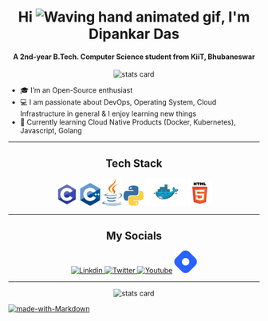 <h1 align="center">Hi <img src="https://raw.githubusercontent.com/nixin72/nixin72/master/wave.gif" 
         alt="Waving hand animated gif"
         height="45"
         width="45" />, I&apos;m Dipankar Das</h1>


<h4 align="center">
  A 2nd-year B.Tech. Computer Science student from KiiT, Bhubaneswar
</h4>

<p align="center">
<img alt= "stats card" height="200px" width="400" src="https://github-readme-streak-stats.herokuapp.com/?user=dipankardas011&theme=dracula&hide_border=true">
</p>

<p align = "center">

- 🎓 I’m an Open-Source enthusiast
- 💻 I am passionate about DevOps, Operating System, Cloud Infrastructure in general & I enjoy learning new things
- 🌱 Currently learning Cloud Native Products (Docker, Kubernetes), Javascript, Golang


</p>
<hr>

<h2 align="center"> Tech Stack </h2>


<p align="center">
<img src="./img/C.png" width="45px"/>    <img src="./img/Cplusplus.png" width="40px"/>  <img src="./img/Java.png" width="40px"/>    <img src="./img/Python.png" width="40px"/>    <img src="./img/Docker.png" width="80px"/>    <img src="./img/Html.png" width="50px"/>
</p>

<hr>
<h2 align="center"> My Socials </h2>


<p align="center">
         <a href="https://www.linkedin.com/in/dipankar-das-1324b6206/" target="_blank"> <img src="https://img.icons8.com/color/48/000000/linkedin.png" alt="Linkdin"> </a>
         <a href="https://twitter.com/DipankarDas011" target="_blank"> <img src="https://img.icons8.com/color/48/000000/twitter--v2.png" alt="Twitter"> </a>
         <a href="https://www.youtube.com/channel/UCoLkuTgWPsQSeh0BhDFgXVw" target="_blank"> <img src="https://img.icons8.com/color/48/000000/youtube.png" alt="Youtube"></a>
         <a href="https://dipankardas011.hashnode.dev/" target="_blank"> <img src="./img/brand-icon.png" alt="hashnode" width="45px"></a>
</p>
<hr>


<p align="center">
<img alt= "stats card" height="200px" width="400" src="https://github-readme-stats.vercel.app/api?username=dipankardas011&show_icons=true&theme=dracula&hide_border=true">
</p>

[![made-with-Markdown](https://img.shields.io/badge/Made%20with-Markdown-1f425f.svg)](http://commonmark.org)
